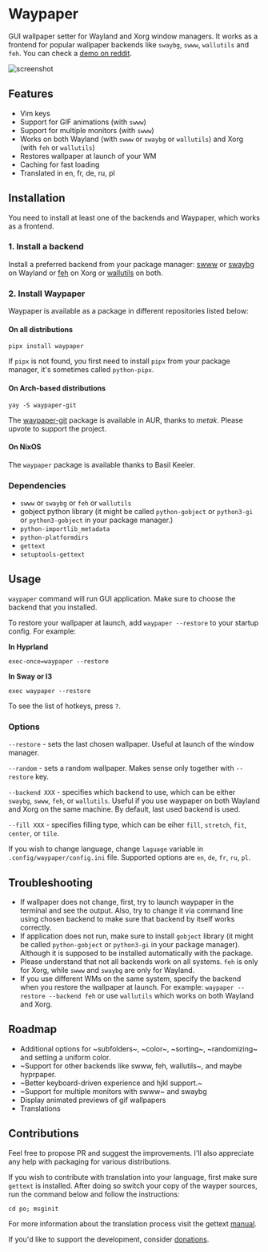 # Waypaper

GUI wallpaper setter for Wayland and Xorg window managers. It works as a frontend for popular wallpaper backends like `swaybg`, `swww`, `wallutils` and `feh`. You can check a [demo on reddit](https://www.reddit.com/r/unixporn/comments/15lbhuc/hyprland_waypaper_gui_wallpaper_setter_for_wayland/).

![screenshot](screenshot.jpg)

## Features

- Vim keys
- Support for GIF animations (with `swww`)
- Support for multiple monitors (with `swww`)
- Works on both Wayland (with `swww` or `swaybg` or `wallutils`) and Xorg (with `feh` or `wallutils`)
- Restores wallpaper at launch of your WM
- Caching for fast loading
- Translated in en, fr, de, ru, pl
  
## Installation

You need to install at least one of the backends and Waypaper, which works as a frontend.

### 1. Install a backend

Install a preferred backend from your package manager: [swww](https://github.com/Horus645/swww) or [swaybg](https://github.com/swaywm/swaybg) on Wayland or [feh](https://github.com/derf/feh) on Xorg or [wallutils](https://github.com/xyproto/wallutils) on both.

### 2. Install Waypaper

Waypaper is available as a package in different repositories listed below:

#### On all distributions

`pipx install waypaper`

If `pipx` is not found, you first need to install `pipx` from your package manager, it's sometimes called `python-pipx`.

#### On Arch-based distributions

`yay -S waypaper-git`

The [waypaper-git](https://aur.archlinux.org/packages/waypaper-git) package is available in AUR, thanks to *metak*. Please upvote to support the project.

#### On NixOS

The `waypaper` package is available thanks to Basil Keeler.

### Dependencies

- `swww` or `swaybg` or `feh` or `wallutils`
- gobject python library (it might be called `python-gobject` or `python3-gi` or `python3-gobject` in your package manager.)
- `python-importlib_metadata`
- `python-platformdirs`
- `gettext`
- `setuptools-gettext`

## Usage

`waypaper` command will run GUI application. Make sure to choose the backend that you installed.

To restore your wallpaper at launch, add `waypaper --restore` to your startup config. For example:

**In Hyprland**

`exec-once=waypaper --restore`

**In Sway or I3**

`exec waypaper --restore`
 
To see the list of hotkeys, press `?`.

### Options

`--restore` - sets the last chosen wallpaper. Useful at launch of the window manager.

`--random` - sets a random wallpaper. Makes sense only together with `--restore` key.

`--backend XXX` - specifies which backend to use, which can be either `swaybg`, `swww`, `feh`, or `wallutils`. Useful if you use waypaper on both Wayland and Xorg on the same machine. By default, last used backend is used.

`--fill XXX` - specifies filling type, which can be eiher `fill`, `stretch`, `fit`, `center`, or `tile`.

If you wish to change language, change `laguage` variable in `.config/waypaper/config.ini` file. Supported options are `en`, `de`, `fr`, `ru`, `pl`.

## Troubleshooting

- If wallpaper does not change, first, try to launch waypaper in the terminal and see the output. Also, try to change it via command line using chosen backend to make sure that backend by itself works correctly.
- If application does not run, make sure to install `gobject` library (it might be called `python-gobject` or `python3-gi` in your package manager). Although it is supposed to be installed automatically with the package.
- Please understand that not all backends work on all systems. `feh` is only for Xorg, while `swww` and `swaybg` are only for Wayland.
- If you use different WMs on the same system, specify the backend when you restore the wallpaper at launch. For example: `waypaper --restore --backend feh` or use `wallutils` which works on both Wayland and Xorg.

## Roadmap

- Additional options for ~subfolders~, ~color~, ~sorting~, ~randomizing~ and setting a uniform color.
- ~Support for other backends like swww, feh, wallutils~, and maybe hyprpaper.
- ~Better keyboard-driven experience and hjkl support.~
- ~Support for multiple monitors with swww~ and swaybg
- Display animated previews of gif wallpapers
- Translations

## Contributions

Feel free to propose PR and suggest the improvements. I'll also appreciate any help with packaging for various distributions.

If you wish to contribute with translation into your language, first make sure `gettext` is installed.
After doing so switch your copy of the wayper sources, run the command below and follow the instructions:

```
cd po; msginit
```

For more information about the translation process visit the gettext [manual](https://www.gnu.org/software/gettext/manual/gettext.html).


If you'd like to support the development, consider [donations](https://www.buymeacoffee.com/angryprofessor).
